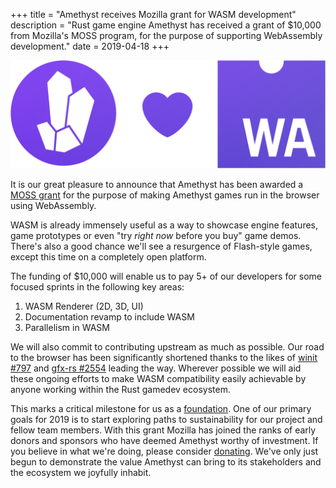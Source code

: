 +++
title = "Amethyst receives Mozilla grant for WASM development"
description = "Rust game engine Amethyst has received a grant of $10,000 from Mozilla's MOSS program, for the purpose of supporting WebAssembly development."
date = 2019-04-18
+++

![](/assets/blog/amethyst-loves-wasm.png)

It is our great pleasure to announce that Amethyst has been awarded a [MOSS grant](https://www.mozilla.org/en-US/moss/) for the purpose of making Amethyst games run in the browser using WebAssembly.

WASM is already immensely useful as a way to showcase engine features, game prototypes or even "try *right now* before you buy" game demos. There's also a good chance we'll see a resurgence of Flash-style games, except this time on a completely open platform.

The funding of $10,000 will enable us to pay 5+ of our developers for some focused sprints in the following key areas:

1. WASM Renderer (2D, 3D, UI)
2. Documentation revamp to include WASM
3. Parallelism in WASM

We will also commit to contributing upstream as much as possible. Our road to the browser has been significantly shortened thanks to the likes of [winit #797](https://github.com/tomaka/winit/pull/797) and [gfx-rs #2554](https://github.com/gfx-rs/gfx/pull/2554) leading the way. Wherever possible we will aid these ongoing efforts to make WASM compatibility easily achievable by anyone working within the Rust gamedev ecosystem.

This marks a critical milestone for us as a [foundation](https://www.amethyst.rs/blog/non-profit-announce/). One of our primary goals for 2019 is to start exploring paths to sustainability for our project and fellow team members. With this grant Mozilla has joined the ranks of early donors and sponsors who have deemed Amethyst worthy of investment. If you believe in what we're doing, please consider [donating](http://www.amethyst.rs/donate/). We've only just begun to demonstrate the value Amethyst can bring to its stakeholders and the ecosystem we joyfully inhabit.
